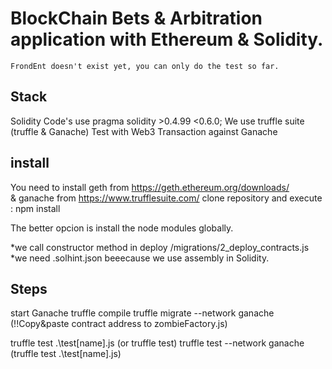 # BlockChain Bets & Arbitration application with Ethereum & Solidity. 
    FrondEnt doesn't exist yet, you can only do the test so far.

## Stack
Solidity Code's use pragma solidity >0.4.99 <0.6.0;
We use truffle suite (truffle & Ganache)
Test with Web3 Transaction against Ganache

## install
You need to install geth from https://geth.ethereum.org/downloads/  
    & ganache from https://www.trufflesuite.com/
clone repository and execute : npm install

The better opcion is install the node modules globally. 

*we call constructor method in deploy /migrations/2_deploy_contracts.js
*we need .solhint.json beeecause we use assembly in Solidity. 

## Steps
start Ganache
truffle compile
truffle migrate --network ganache  (!!Copy&paste contract address to zombieFactory.js)

truffle test .\test\[name].js  (or truffle test)
truffle test --network ganache  (truffle test .\test\[name].js)






